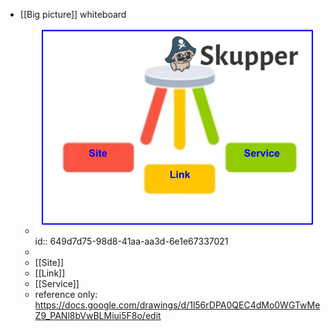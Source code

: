 - [[Big picture]] whiteboard
	- ![Skupper stool (1).png](../assets/Skupper_stool_(1)_1688118506665_0.png)
	  id:: 649d7d75-98d8-41aa-aa3d-6e1e67337021
	-
	- [[Site]]
	- [[Link]]
	- [[Service]]
	- reference only: https://docs.google.com/drawings/d/1l56rDPA0QEC4dMo0WGTwMeZ9_PANl8bVwBLMiui5F8o/edit